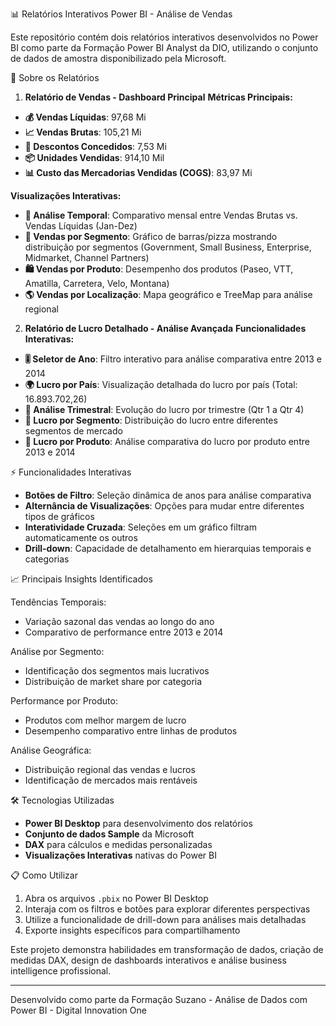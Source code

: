 📊 Relatórios Interativos Power BI - Análise de Vendas

Este repositório contém dois relatórios interativos desenvolvidos no Power BI como parte da Formação Power BI Analyst da DIO, utilizando o conjunto de dados de amostra disponibilizado pela Microsoft.

🎯 Sobre os Relatórios

1. **Relatório de Vendas - Dashboard Principal**
**Métricas Principais:**
- **💰 Vendas Líquidas**: 97,68 Mi
- **📈 Vendas Brutas**: 105,21 Mi  
- **🎫 Descontos Concedidos**: 7,53 Mi
- **📦 Unidades Vendidas**: 914,10 Mil
- **📊 Custo das Mercadorias Vendidas (COGS)**: 83,97 Mi

**Visualizações Interativas:**
- **📅 Análise Temporal**: Comparativo mensal entre Vendas Brutas vs. Vendas Líquidas (Jan-Dez)
- **🏢 Vendas por Segmento**: Gráfico de barras/pizza mostrando distribuição por segmentos (Government, Small Business, Enterprise, Midmarket, Channel Partners)
- **🛍️ Vendas por Produto**: Desempenho dos produtos (Paseo, VTT, Amatilla, Carretera, Velo, Montana)
- **🌎 Vendas por Localização**: Mapa geográfico e TreeMap para análise regional

2. **Relatório de Lucro Detalhado - Análise Avançada**
**Funcionalidades Interativas:**
- **🎚️ Seletor de Ano**: Filtro interativo para análise comparativa entre 2013 e 2014
- **🌍 Lucro por País**: Visualização detalhada do lucro por país (Total: 16.893.702,26)
- **📅 Análise Trimestral**: Evolução do lucro por trimestre (Qtr 1 a Qtr 4)
- **🏢 Lucro por Segmento**: Distribuição do lucro entre diferentes segmentos de mercado
- **🛒 Lucro por Produto**: Análise comparativa do lucro por produto entre 2013 e 2014

⚡ Funcionalidades Interativas

- **Botões de Filtro**: Seleção dinâmica de anos para análise comparativa
- **Alternância de Visualizações**: Opções para mudar entre diferentes tipos de gráficos
- **Interatividade Cruzada**: Seleções em um gráfico filtram automaticamente os outros
- **Drill-down**: Capacidade de detalhamento em hierarquias temporais e categorias

📈 Principais Insights Identificados

Tendências Temporais:
- Variação sazonal das vendas ao longo do ano
- Comparativo de performance entre 2013 e 2014

Análise por Segmento:
- Identificação dos segmentos mais lucrativos
- Distribuição de market share por categoria

Performance por Produto:
- Produtos com melhor margem de lucro
- Desempenho comparativo entre linhas de produtos

Análise Geográfica:
- Distribuição regional das vendas e lucros
- Identificação de mercados mais rentáveis

🛠️ Tecnologias Utilizadas

- **Power BI Desktop** para desenvolvimento dos relatórios
- **Conjunto de dados Sample** da Microsoft
- **DAX** para cálculos e medidas personalizadas
- **Visualizações Interativas** nativas do Power BI

📋 Como Utilizar

1. Abra os arquivos `.pbix` no Power BI Desktop
2. Interaja com os filtros e botões para explorar diferentes perspectivas
3. Utilize a funcionalidade de drill-down para análises mais detalhadas
4. Exporte insights específicos para compartilhamento

Este projeto demonstra habilidades em transformação de dados, criação de medidas DAX, design de dashboards interativos e análise business intelligence profissional.

---

Desenvolvido como parte da Formação Suzano - Análise de Dados com Power BI - Digital Innovation One
